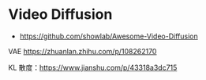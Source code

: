 # Video Diffusion

- https://github.com/showlab/Awesome-Video-Diffusion

VAE https://zhuanlan.zhihu.com/p/108262170

KL 散度：https://www.jianshu.com/p/43318a3dc715